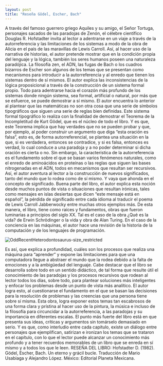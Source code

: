 ```yaml
---
layout: post
title: "Reseña Gödel, Escher, Bach"
---
```



A través del famoso guerrero griego Aquiles y su amigo, el Señor Tortuga, personajes sacados de las paradojas de Zenón, el célebre científico Douglas R. Hofstadter invita al lector a adentrarse en un viaje a través de la autorreferencia y las limitaciones de los sistemas a modo de la obra de Alicia en el país de las maravillas de Lewis Carroll. Así, al hacer uso de la narrativa de historias, el autor pretende mostrar que en la condición propia del lenguaje y la lógica, también los seres humanos poseen una naturaleza paradójica. La filosofía zen, el ADN, las fugas de Bach o los cuadros bizarros de Escher son algunos de los temas que se presentan como mecanismos para introducir a la autorreferencia y al enredo que tienen los sistemas dentro de sí mismos. 
El autor explica las inconsistencias de la lógica proposicional a través de la construcción de un sistema formal propio. Todo para adentrarse hacia el corazón más profundo de los sistemas donde ningún sistema, sea formal, artificial o natural, por más que se esfuerce, se puede demostrar a sí mismo. El autor encuentra lo anterior al plantear que las matemáticas no son otra cosa que una serie de símbolos tipográficos que siguen una serie de reglas bien definidas. Este sistema formal tipográfico lo realiza con la finalidad de demostrar el Teorema de la Incompletitud de Kurt Gödel, que es el núcleo de todo el libro. Y es que, este Teorema implica que hay verdades que no se pueden probar y que, por ejemplo, al poder construir un argumento que diga “esta oración es falsa”, esto es, de forma autorreferencial, se plantea una situación en la que, si es verdadera, entonces se contradice, y si es falsa, entonces es verdad, lo cual conduce a una paradoja y a no poder determinar si dicha oración es cierta o no. Sin embargo, la característica de la autorreferencia es el fundamento sobre el que se basan varios fenómenos naturales, como el enredo de aminoácidos en proteínas o las reglas que siguen las bases nitrogenadas en el ADN, todos en mecanismos que resultan ser recursivos. Así, el autor aventura al lector a la construcción de nuevos significados, tanto del mundo que lo rodea como de sí mismo.
Y vaya que ahonda en el concepto de significado. Buena parte del libro, el autor explica esta noción desde muchos puntos de vista o situaciones que resultan irónicas, tales como mensajes en islas desiertas que dicen “este mensaje está en español”, la pérdida de significado entre cada idioma al traducir el poema de Lewis Carroll Jabberwocky entre muchas otros ejemplos más. De esta manera, el libro, tiene como raíces y fundamentos, obras que fueron luminarias a principios del siglo XX. Tal es el caso de la obra ¿Qué es la vida? de Erwin Schrödinger o la vida y obra de Alan Turing. 
En el caso de la conciencia en las máquinas, el autor hace una revisión de la historia de la computación y de los lenguajes de programación. 

![OddRecentHeterodontosaurus-size_restricted](https://user-images.githubusercontent.com/68132072/138381091-c984aa26-b8e8-4a15-b382-d2becdc2e39a.gif)

Es así, que explica a profundidad, cuáles son los procesos que realiza una máquina para “aprender” y expone las limitaciones para que una computadora llegue a abstraer el mundo que la rodea debido a la falta de emociones y a la ambigüedad del lenguaje. 
Cabe destacar que el libro se desarrolla sobre todo en un sentido didáctico, de tal forma que resulte útil el conocimiento de las paradojas y los procesos recursivos que rodean al lector todos los días, sobre todo, para plantear soluciones más inteligentes y enfocar los problemas desde un punto de vista más analítico. El autor logra esto, al cuestionarse el fundamento en el que se basan las decisiones para la resolución de problemas y las creencias que una persona tiene sobre sí misma. Esta obra, logra exponer estos temas tan escabrosos de una forma clara y prístina al hacer uso de la pintura, la música e incluso de la filosofía para circuncidar a la autorreferencia, a las paradojas y su importancia en diferentes escalas. 
El punto más fuerte del libro está en que presenta sus ideas, críticas y argumentos sin tomárselo demasiado en serio. Y es que, como interludio entre cada capítulo, existe un diálogo entre personajes que ejemplifican, satirizan e ironizan los temas que se trataron en el capítulo, con lo que el lector puede alcanzar un conocimiento más profundo y a tener recuerdos memorables de un libro que se enreda en sí mismo y a todos los que le leen. 
RESEÑA DEL LIBRO: Hofstadter D. (1982). Gödel, Escher, Bach. Un eterno y grácil bucle. Traducción de Mario Usabiaga y Alejandro López. México: Editorial Planeta Mexicana.

